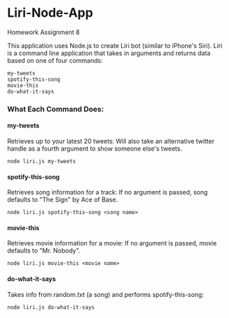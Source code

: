 # Liri-Node-App
Homework Assignment 8

This application uses Node.js to create Liri bot (similar to iPhone's Siri). Liri is a command line application that takes in arguments and returns data based on one of four commands:

```
my-tweets
spotify-this-song
movie-this
do-what-it-says
```

### What Each Command Does:

#### my-tweets
Retrieves up to your latest 20 tweets:
Will also take an alternative twitter handle as a fourth argument to show someone else's tweets.
```
node liri.js my-tweets
```

#### spotify-this-song
Retrieves song information for a track:
If no argument is passed, song defaults to "The Sign" by Ace of Base.
```
node liri.js spotify-this-song <song name>
```

#### movie-this
Retrieves movie information for a movie:
If no argument is passed, movie defaults to "Mr. Nobody".
```
node liri.js movie-this <movie name>
```

#### do-what-it-says
Takes info from random.txt (a song) and performs spotify-this-song:
```
node liri.js do-what-it-says
```


